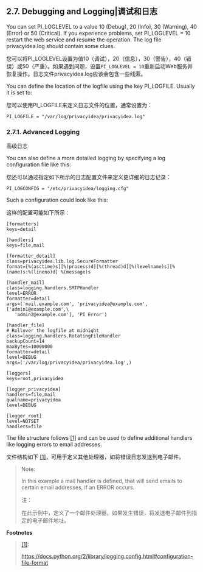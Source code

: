 ## 2.7. Debugging and Logging|调试和日志

You can set PI_LOGLEVEL to a value 10 (Debug), 20 (Info), 30 (Warning), 40 (Error) or 50 (Critical). If you experience problems, set PI_LOGLEVEL = 10 restart the web service and resume the operation. The log file privacyidea.log should contain some clues.

您可以将PI_LOGLEVEL设置为值10（调试），20（信息），30（警告），40（错误）或50（严重）。如果遇到问题，设置`PI_LOGLEVEL = 10`重新启动Web服务并恢复操作。日志文件privacyidea.log应该会包含一些线索。

You can define the location of the logfile using the key PI_LOGFILE. Usually it is set to:

您可以使用PI_LOGFILE来定义日志文件的位置，通常设置为：

```
PI_LOGFILE = "/var/log/privacyidea/privacyidea.log"
```

### 2.7.1. Advanced Logging

高级日志

You can also define a more detailed logging by specifying a log configuration file like this:

您还可以通过指定如下所示的日志配置文件来定义更详细的日志记录：

```
PI_LOGCONFIG = "/etc/privacyidea/logging.cfg"
```

Such a configuration could look like this:

这样的配置可能如下所示：

```
[formatters]
keys=detail

[handlers]
keys=file,mail

[formatter_detail]
class=privacyidea.lib.log.SecureFormatter
format=[%(asctime)s][%(process)d][%(thread)d][%(levelname)s][%(name)s:%(lineno)d] %(message)s

[handler_mail]
class=logging.handlers.SMTPHandler
level=ERROR
formatter=detail
args=('mail.example.com', 'privacyidea@example.com', ['admin1@example.com',\
   'admin2@example.com'], 'PI Error')

[handler_file]
# Rollover the logfile at midnight
class=logging.handlers.RotatingFileHandler
backupCount=14
maxBytes=10000000
formatter=detail
level=DEBUG
args=('/var/log/privacyidea/privacyidea.log',)

[loggers]
keys=root,privacyidea

[logger_privacyidea]
handlers=file,mail
qualname=privacyidea
level=DEBUG

[logger_root]
level=NOTSET
handlers=file
```

The file structure follows <span id="id1">[[1]](#fileconfig)</span> and can be used to define additional handlers like logging errors to email addresses.

文件结构如下 [[1]](#fileconfig)，可用于定义其他处理器，如将错误日志发送到电子邮件。

> Note:
> 
> In this example a mail handler is defined, that will send emails to certain email addresses, if an ERROR occurs.
> 
> 注：
> 
> 在此示例中，定义了一个邮件处理器，如果发生错误，将发送电子邮件到指定的电子邮件地址。

**Footnotes**

> <span id="fileconfig">[[1]](#id1)</span>:
> 
> <https://docs.python.org/2/library/logging.config.html#configuration-file-format>
